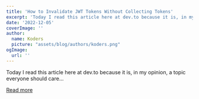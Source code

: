 ```yaml
---
title: 'How to Invalidate JWT Tokens Without Collecting Tokens'
excerpt: 'Today I read this article here at dev.to because it is, in my opinion, a topic everyone should care...'
date: '2022-12-05'
coverImage: ''
author:
  name: Koders
  picture: "assets/blog/authors/koders.png"
ogImage:
  url: ''
---
```


Today I read this article here at dev.to because it is, in my opinion, a topic everyone should care...

[Read more](https://dev.to/webjose/how-to-invalidate-jwt-tokens-without-collecting-tokens-47pk)
